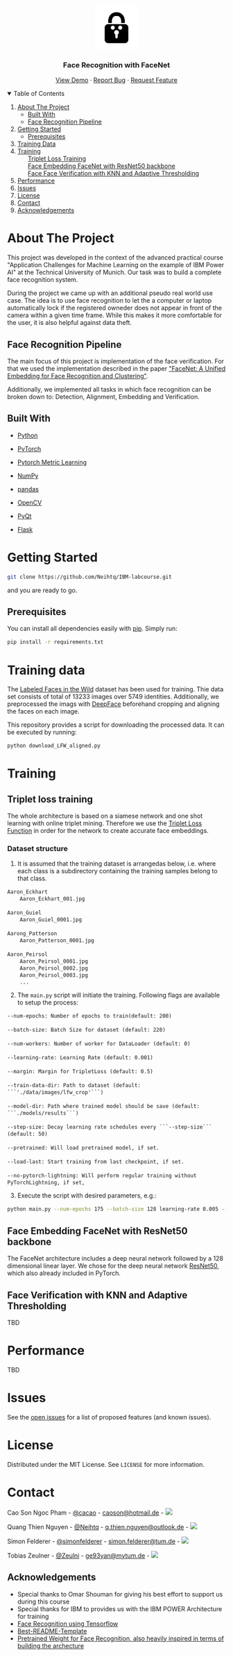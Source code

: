 <br />
<p align="center">
  <a href="https://github.com/othneildrew/Best-README-Template">
    <img src="images/logo.png" alt="Logo" width="100" height="100">
  </a>

  <h3 align="center">Face Recognition with FaceNet</h3>

  <p align="center">
    <a href="https://github.com/Neihtq/IBM-labcourse">View Demo</a>
    ·
    <a href="https://github.com/Neihtq/IBM-labcourse/issues">Report Bug</a>
    ·
    <a href="https://github.com/Neihtq/IBM-labcourse/issues">Request Feature</a>
  </p>
</p>



<details open="open">
  <summary>Table of Contents</summary>
  <ol>
    <li>
      <a href="#about-the-project">About The Project</a>
      <ul>
        <li><a href="#built-with">Built With</a></li>
      </ul>
      <ul>
        <li><a href="#face-recognition-pipeline">Face Recognition Pipeline</a></li>
      </ul>
    </li>
    <li>
      <a href="#getting-started">Getting Started</a>
      <ul>
        <li><a href="#prerequisites">Prerequisites</a></li>
      </ul>
    </li>
    <li><a href="#training-data">Training Data</a></li>
    <li>
    <a href="#training">Training</a>
        <ul>
            <a href="#triplet-loss-training">Triplet Loss Training</a>
        </ul>
        <ul>
            <a href="#face-embedding-facenet-with-resnet50-backbone">Face Embedding FaceNet with ResNet50 backbone</a>
        </ul>
        <ul>
            <a href="#face-verification-with-knn-and-adaptive-thresholding
">Face Face Verification with KNN and Adaptive Thresholding</a>
        </ul>
    </li>
    <li><a href="#performance">Performance</a></li>
    <li><a href="#issues">Issues</a></li>
    <li><a href="#license">License</a></li>
    <li><a href="#contact">Contact</a></li>
    <li><a href="#acknowledgements">Acknowledgements</a></li>
  </ol>
</details>



<!-- ABOUT THE PROJECT -->
# About The Project

This project was developed in the context of the advanced practical course "Application Challenges for Machine Learning on the example of IBM Power AI" at the Technical University of Munich. Our task was to build a complete face recognition system.

During the project we came up with an additional pseudo real world use case. The idea is to use face recognition to let the a computer or laptop automatically lock if the registered owneder does not appear in front of the camera within a given time frame. While this makes it more comfortable for the user, it is also helpful against data theft.

## Face Recognition Pipeline
The main focus of this project is implementation of the face verification. For that we used the implementation described in the paper ["FaceNet: A Unified Embedding for Face Recognition and Clustering"](https://arxiv.org/abs/1503.03832). 

Additionally, we implemented all tasks in which face recognition can be broken down to: Detection, Alignment, Embedding and Verification.


## Built With
* [Python](https://www.python.org/)
* [PyTorch](https://pytorch.org/)
* [Pytorch Metric Learning](https://github.com/KevinMusgrave/pytorch-metric-learning)
* [NumPy](https://numpy.org/)
* [pandas](https://pandas.pydata.org/)
* [OpenCV](https://github.com/skvark/opencv-python)

* [PyQt](https://www.riverbankcomputing.com/software/pyqt/)
* [Flask](https://flask.palletsprojects.com/en/1.1.x/)


# Getting Started
```sh 
git clone https://github.com/Neihtq/IBM-labcourse.git
``` 
and you are ready to go.

## Prerequisites
You can install all dependencies easily with [pip](https://pypi.org/project/pip/).
Simply run:

```sh
pip install -r requirements.txt
```

# Training data
The [Labeled Faces in the Wild](http://vis-www.cs.umass.edu/lfw/) dataset has been used for training. Thie data set consists of total of 13233 images over 5749 identities. Additionally, we preprocessed the imags with [DeepFace](https://github.com/serengil/deepface) beforehand cropping and aligning the faces on each image.

This repository provides a script for downloading the processed data. It can be executed by running:

```sh
python download_LFW_aligned.py
```

# Training

## Triplet loss training

The whole architecture is based on a siamese network and one shot learning with online triplet mining. Therefore we use the [Triplet Loss Function](https://pytorch.org/docs/stable/generated/torch.nn.TripletMarginLoss.html) in order for the network to create accurate face embeddings.

### Dataset structure

1. It is assumed that the training dataset is arrangedas below, i.e. where each class is a subdirectory containing the training samples belong to that class.
```
Aaron_Eckhart
    Aaron_Eckhart_001.jpg

Aaron_Guiel
    Aaron_Guiel_0001.jpg

Aarong_Patterson
    Aaron_Patterson_0001.jpg

Aaron_Peirsol
    Aaron_Peirsol_0001.jpg
    Aaron_Peirsol_0002.jpg
    Aaron_Peirsol_0003.jpg
    ...
```
2. The ```main.py``` script will initiate the training. Following flags are available to setup the process:
```
--num-epochs: Number of epochs to train(default: 200)

--batch-size: Batch Size for dataset (default: 220)

--num-workers: Number of worker for DataLoader (default: 0)

--learning-rate: Learning Rate (default: 0.001)

--margin: Margin for TripletLoss (default: 0.5)

--train-data-dir: Path to dataset (default: ```'./data/images/lfw_crop'```)

--model-dir: Path where trained model should be save (default: ```./models/results```)

--step-size: Decay learning rate schedules every ```--step-size``` (default: 50)

--pretrained: Will load pretrained model, if set.

--load-last: Start training from last checkpoint, if set.

--no-pytorch-lightning: Will perform regular training without PyTorchLightning, if set,

```

3. Execute the script with desired parameters, e.g.:
```sh
python main.py --num-epochs 175 --batch-size 128 learning-rate 0.005 --train-data-dir ./data/images/lfw_crop
```

## Face Embedding FaceNet with ResNet50 backbone

The FaceNet architecture includes a deep neural network followed by a 128 dimensional linear layer. We chose for the deep neural network [ResNet50](https://arxiv.org/abs/1512.03385), which also already included in PyTorch.

## Face Verification with KNN and Adaptive Thresholding
TBD

# Performance
TBD


# Issues

See the [open issues](hhttps://github.com/Neihtq/IBM-labcourse/issues) for a list of proposed features (and known issues).


<!-- LICENSE -->
# License

Distributed under the MIT License. See `LICENSE` for more information.

<!-- CONTACT -->
# Contact

Cao Son Ngoc Pham - [@cacao](https://github.com/xcacao) - caoson@hotmail.de -
<a href="https://www.linkedin.com/in/xcacao/">
    <img height=17 src="https://img.shields.io/badge/LinkedIn-0077B5?style=for-the-badge&logo=linkedin&logoColor=white" />
</a>

Quang Thien Nguyen - [@Neihtq](https://github.com/Neihtq) - q.thien.nguyen@outlook.de - <a href="https://www.linkedin.com/in/thien-quang-nguyen-808101143/">
    <img height=17 src="https://img.shields.io/badge/LinkedIn-0077B5?style=for-the-badge&logo=linkedin&logoColor=white" />
</a>

Simon Felderer - [@simonfelderer](https://github.com/simonfelderer) - simon.felderer@tum.de - <a href="https://www.linkedin.com/in/simon-felderer-976b9b154/">
    <img height=17 src="https://img.shields.io/badge/LinkedIn-0077B5?style=for-the-badge&logo=linkedin&logoColor=white" />
</a>

Tobias Zeulner - [@Zeulni](https://github.com/Zeulni) - ge93yan@mytum.de - <a href="https://www.linkedin.com/in/tobias-zeulner-893080169/">
    <img height=17 src="https://img.shields.io/badge/LinkedIn-0077B5?style=for-the-badge&logo=linkedin&logoColor=white" />
</a>


## Acknowledgements
* Special thanks to Omar Shouman for giving his best effort to support us during this course
* Special thanks for IBM to provides us with the IBM POWER Architecture for training
* [Face Recognition using Tensorflow](https://github.com/davidsandberg/facenet)
* [Best-README-Template](https://github.com/othneildrew/Best-README-Template)
* [Pretrained Weight for Face Recognition, also heavily inspired in terms of building the archecture](https://github.com/tbmoon/facenet)